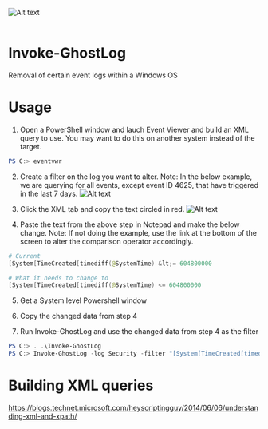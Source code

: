 ![Alt text](https://github.com/WiredPulse/Invoke-GhostLog/blob/master/Images/Header.png?raw=true "Optional Title")<br>
<br>

# Invoke-GhostLog
Removal of certain event logs within a Windows OS

# Usage <br>
1. Open a PowerShell window and lauch Event Viewer and build an XML query to use. You may want to do this on another system instead of the target.
```powershell
PS C:> eventvwr
```
2. Create a filter on the log you want to alter. Note: In the below example, we are querying for all events, except event ID 4625, that have triggered in the last 7 days.
![Alt text](https://github.com/WiredPulse/Invoke-GhostLog/blob/master/Images/eventvwr.png?raw=true "Optional Title")

3. Click the XML tab and copy the text circled in red.
![Alt text](https://github.com/WiredPulse/Invoke-GhostLog/blob/master/Images/eventvwr2.png?raw=true "Optional Title")

4. Paste the text from the above step in Notepad and make the below change. Note: If not doing the example, use the link at the bottom of the screen to alter the comparison operator accordingly.
```powershell
# Current
[System[TimeCreated[timediff(@SystemTime) &lt;= 604800000

# What it needs to change to
[System[TimeCreated[timediff(@SystemTime) <= 604800000
```
5. Get a System level Powershell window <br>

6. Copy the changed data from step 4

7. Run Invoke-GhostLog and use the changed data from step 4 as the filter
```powershell
PS C:> . .\Invoke-GhostLog
PS C:> Invoke-GhostLog -log Security -filter "[System[TimeCreated[timediff(@SystemTime) <= 604800000"
```

# Building XML queries
https://blogs.technet.microsoft.com/heyscriptingguy/2014/06/06/understanding-xml-and-xpath/


